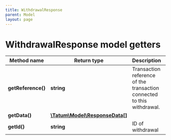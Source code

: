 ```yaml
---
title: WithdrawalResponse
parent: Model
layout: page
---
```


# WithdrawalResponse model getters

Method name | Return type | Description | Notes
------------ | ------------- | ------------- | -------------
**getReference()** | **string** | Transaction reference of the transaction connected to this withdrawal. | [optional]
**getData()** | [**\Tatum\Model\ResponseData[]**](../ResponseData) |  | [optional]
**getId()** | **string** | ID of withdrawal | [optional]

